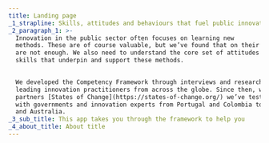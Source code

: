 ```yaml
---
title: Landing page
_1_strapline: Skills, attitudes and behaviours that fuel public innovation
_2_paragraph_1: >-
  Innovation in the public sector often focuses on learning new
  methods. These are of course valuable, but we’ve found that on their own they
  are not enough. We also need to understand the core set of attitudes and
  skills that underpin and support these methods.
  

  We developed the Competency Framework through interviews and research with
  leading innovation practitioners from across the globe. Since then, with our
  partners [States of Change](https://states-of-change.org/) we’ve tested it
  with governments and innovation experts from Portugal and Colombia to Canada
  and Australia.
_3_sub_title: This app takes you through the framework to help you
_4_about_title: About title
---
```

